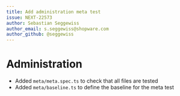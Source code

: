 ```yaml
---
title: Add administration meta test
issue: NEXT-22573
author: Sebastian Seggewiss
author_email: s.seggewiss@shopware.com
author_github: @seggewiss
---
```

# Administration
* Added `meta/meta.spec.ts` to check that all files are tested
* Added `meta/baseline.ts` to define the baseline for the meta test
